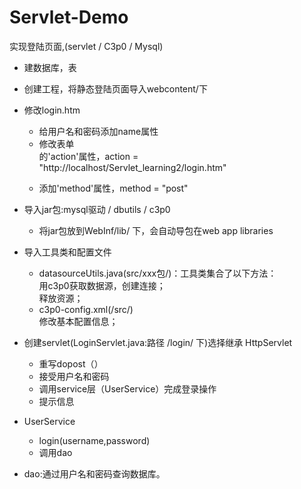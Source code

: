 # Servlet-Demo
实现登陆页面,(servlet / C3p0 / Mysql)
* 建数据库，表  
* 创建工程，将静态登陆页面导入webcontent/下  
* 修改login.htm  
  * 给用户名和密码添加name属性  
  * 修改表单<form>的'action'属性，action = "http://localhost/Servlet_learning2/login.htm"  
  * 添加'method'属性，method = "post"  
* 导入jar包:mysql驱动 / dbutils / c3p0   
  * 将jar包放到WebInf/lib/ 下，会自动导包在web app libraries  
* 导入工具类和配置文件  
  * datasourceUtils.java(src/xxx包/)：工具类集合了以下方法：  
    用c3p0获取数据源，创建连接；  
    释放资源；  
  * c3p0-config.xml(/src/)  
    修改基本配置信息；  
 
* 创建servlet(LoginServlet.java:路径 /login/ 下)选择继承 HttpServlet 
  * 重写dopost（）
  * 接受用户名和密码
  * 调用service层（UserService）完成登录操作
  * 提示信息
* UserService
  * login(username,password)
  * 调用dao
* dao:通过用户名和密码查询数据库。
